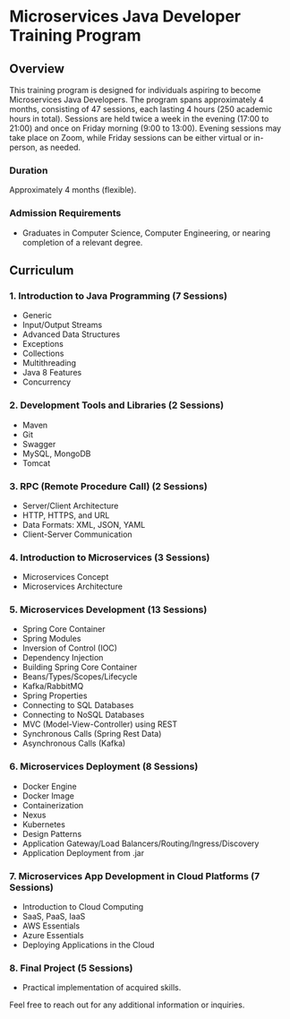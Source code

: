 # Microservices Java Developer Training Program

## Overview

This training program is designed for individuals aspiring to become Microservices Java Developers. The program spans approximately 4 months, consisting of 47 sessions, each lasting 4 hours (250 academic hours in total). Sessions are held twice a week in the evening (17:00 to 21:00) and once on Friday morning (9:00 to 13:00). Evening sessions may take place on Zoom, while Friday sessions can be either virtual or in-person, as needed.

### Duration
Approximately 4 months (flexible).

### Admission Requirements
- Graduates in Computer Science, Computer Engineering, or nearing completion of a relevant degree.

## Curriculum

### 1. Introduction to Java Programming (7 Sessions)
- Generic
- Input/Output Streams
- Advanced Data Structures
- Exceptions
- Collections
- Multithreading
- Java 8 Features
- Concurrency

### 2. Development Tools and Libraries (2 Sessions)
- Maven
- Git
- Swagger
- MySQL, MongoDB
- Tomcat

### 3. RPC (Remote Procedure Call) (2 Sessions)
- Server/Client Architecture
- HTTP, HTTPS, and URL
- Data Formats: XML, JSON, YAML
- Client-Server Communication

### 4. Introduction to Microservices (3 Sessions)
- Microservices Concept
- Microservices Architecture

### 5. Microservices Development (13 Sessions)
- Spring Core Container
- Spring Modules
- Inversion of Control (IOC)
- Dependency Injection
- Building Spring Core Container
- Beans/Types/Scopes/Lifecycle
- Kafka/RabbitMQ
- Spring Properties
- Connecting to SQL Databases
- Connecting to NoSQL Databases
- MVC (Model-View-Controller) using REST
- Synchronous Calls (Spring Rest Data)
- Asynchronous Calls (Kafka)

### 6. Microservices Deployment (8 Sessions)
- Docker Engine
- Docker Image
- Containerization
- Nexus
- Kubernetes
- Design Patterns
- Application Gateway/Load Balancers/Routing/Ingress/Discovery
- Application Deployment from .jar

### 7. Microservices App Development in Cloud Platforms (7 Sessions)
- Introduction to Cloud Computing
- SaaS, PaaS, IaaS
- AWS Essentials
- Azure Essentials
- Deploying Applications in the Cloud

### 8. Final Project (5 Sessions)
- Practical implementation of acquired skills.

Feel free to reach out for any additional information or inquiries.
